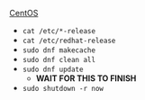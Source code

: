 [CentOS](https://www.centos.org/)
* `cat /etc/*-release`
* `cat /etc/redhat-release`
* `sudo dnf makecache`
* `sudo dnf clean all`
* `sudo dnf update`
  * **WAIT FOR THIS TO FINISH**
* `sudo shutdown -r now`
